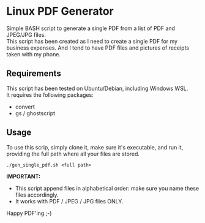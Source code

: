 # Linux PDF Generator

Simple BASH script to generate a single PDF from a list of PDF and JPEG/JPG files.  
This script has been created as I need to create a single PDF for my business expenses. And I tend to have PDF files and pictures of receipts taken with my phone.  

## Requirements

This script has been tested on Ubuntu/Debian, including Windows WSL.  
It requires the following packages:  

* convert
* gs / ghostscript


## Usage

To use this scrip, simply clone it, make sure it's executable, and run it, providing the full path where all your files are stored.  
```
./gen_single_pdf.sh <full path>
```
**IMPORTANT:** 
* This script append files in alphabetical order: make sure you name these files accordingly.
* It works with PDF / JPEG / JPG files ONLY.

Happy PDF'ing ;-)